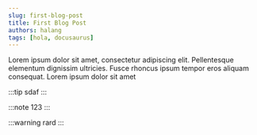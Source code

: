 ```yaml
---
slug: first-blog-post
title: First Blog Post
authors: halang
tags: [hola, docusaurus]
---
```


Lorem ipsum dolor sit amet, consectetur adipiscing elit. Pellentesque elementum dignissim ultricies. Fusce rhoncus ipsum tempor eros aliquam consequat. Lorem ipsum dolor sit amet

<!--truncate-->

:::tip
sdaf
:::

:::note
123
:::

:::warning
rard
:::
